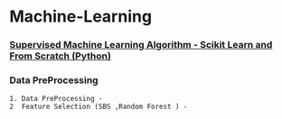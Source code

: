 # Machine-Learning

### [Supervised Machine Learning Algorithm - Scikit Learn and From Scratch (Python)](https://www.google.com)
### Data PreProcessing 
    1. Data PreProcessing - 
    2  Feature Selection (SBS ,Random Forest ) - 
   
